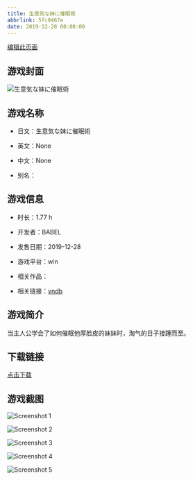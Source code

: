 ```yaml
---
title: 生意気な妹に催眠術
abbrlink: 5fc9467e
date: 2019-12-28 00:00:00
---
```

[编辑此页面](https://github.com/ACG-3/ADV3-source/blob/main/source/_posts/games/%E7%94%9F%E6%84%8F%E6%B0%97%E3%81%AA%E5%A6%B9%E3%81%AB%E5%82%AC%E7%9C%A0%E8%A1%93.md)

## 游戏封面

![生意気な妹に催眠術](https%3A//pan.timero.xyz/onedrive/img_lib_001/%E7%94%9F%E6%84%8F%E6%B0%97%E3%81%AA%E5%A6%B9%E3%81%AB%E5%82%AC%E7%9C%A0%E8%A1%93_cover.avif)


## 游戏名称

- 日文：生意気な妹に催眠術
- 英文：None
- 中文：None

- 别名：


## 游戏信息

- 时长：1.77 h
- 开发者：BABEL
- 发售日期：2019-12-28
- 游戏平台：win
- 相关作品：

- 相关链接：[vndb](https://vndb.org/v26948)


## 游戏简介

当主人公学会了如何催眠他厚脸皮的妹妹时，淘气的日子接踵而至。


## 下载链接

[点击下载](https://pan.timero.xyz/onedrive/adv_lib_001/%E7%94%9F%E6%84%8F%E6%B0%97%E3%81%AA%E5%A6%B9%E3%81%AB%E5%82%AC%E7%9C%A0%E8%A1%93)


## 游戏截图


![Screenshot 1](https%3A//pan.timero.xyz/onedrive/img_lib_001/%E7%94%9F%E6%84%8F%E6%B0%97%E3%81%AA%E5%A6%B9%E3%81%AB%E5%82%AC%E7%9C%A0%E8%A1%93_Screenshot_1.avif)

![Screenshot 2](https%3A//pan.timero.xyz/onedrive/img_lib_001/%E7%94%9F%E6%84%8F%E6%B0%97%E3%81%AA%E5%A6%B9%E3%81%AB%E5%82%AC%E7%9C%A0%E8%A1%93_Screenshot_2.avif)

![Screenshot 3](https%3A//pan.timero.xyz/onedrive/img_lib_001/%E7%94%9F%E6%84%8F%E6%B0%97%E3%81%AA%E5%A6%B9%E3%81%AB%E5%82%AC%E7%9C%A0%E8%A1%93_Screenshot_3.avif)

![Screenshot 4](https%3A//pan.timero.xyz/onedrive/img_lib_001/%E7%94%9F%E6%84%8F%E6%B0%97%E3%81%AA%E5%A6%B9%E3%81%AB%E5%82%AC%E7%9C%A0%E8%A1%93_Screenshot_4.avif)

![Screenshot 5](https%3A//pan.timero.xyz/onedrive/img_lib_001/%E7%94%9F%E6%84%8F%E6%B0%97%E3%81%AA%E5%A6%B9%E3%81%AB%E5%82%AC%E7%9C%A0%E8%A1%93_Screenshot_5.avif)


